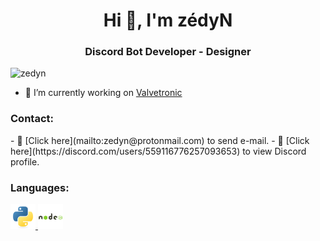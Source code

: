 <h1 align="center">Hi 👋, I'm zédyN</h1>
<h3 align="center">Discord Bot Developer - Designer</h3>

<p align="left"> <img src="https://komarev.com/ghpvc/?username=zedyn&label=Profile%20views&color=0e75b6&style=flat" alt="zedyn" /> </p>

- 🔭 I’m currently working on [Valvetronic](.)

<h3 align="left">Contact:</h3>
- 🔗 [Click here](mailto:zedyn@protonmail.com) to send e-mail.
- 🔗 [Click here](https://discord.com/users/559116776257093653) to view Discord profile.



<h3 align="left">Languages:</h3>
<p align="left"><a href="https://www.python.org" target="_blank"> <img src="https://raw.githubusercontent.com/devicons/devicon/master/icons/python/python-original.svg" alt="python" width="40" height="40"/> </a>
<a href="https://nodejs.org" target="_blank"> <img src="https://raw.githubusercontent.com/devicons/devicon/master/icons/nodejs/nodejs-original-wordmark.svg" alt="nodejs" width="40" height="40"/> </a>
</p>

